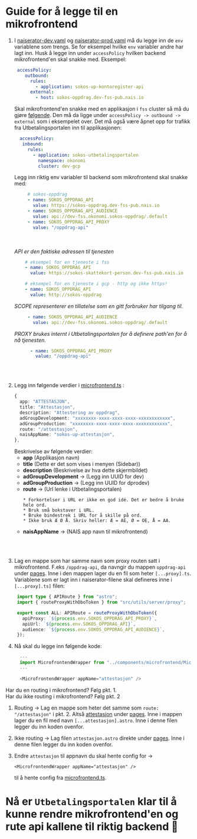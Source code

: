 # Guide for å legge til en mikrofrontend

1. I [naiserator-dev.yaml](../.nais/naiserator-dev.yaml) og [naiserator-prod.yaml](../.nais/naiserator-prod.yaml) må du legge inn de `env` variablene som trengs.
   Se for eksempel hvilke `env` variabler andre har lagt inn.
   Husk å legge inn under `accessPolicy` hvilken backend mikrofrontend'en skal snakke med.
    Eksempel:

   ```yaml
    accessPolicy:
       outbound:
         rules:
           - application: sokos-up-kontoregister-api
         external:
           - host: sokos-oppdrag.dev-fss-pub.nais.io
   ```

   Skal mikrofrontend'en snakke med en applikasjon  i `fss` cluster så må du gjøre [følgende](https://docs.nais.io/workloads/explanations/migrating-to-gcp/#how-do-i-reach-an-application-found-on-premises-from-my-application-in-gcp). Den må da ligge under `accessPolicy -> outbound -> external` som i eksempelet over.
   Det må også være åpnet opp for trafikk fra Utbetalingsportalen inn til applikasjonen:

     ```yaml
       accessPolicy:
        inbound:
          rules:
            - application: sokos-utbetalingsportalen
              namespace: okonomi
              cluster: dev-gcp
      ```

   Legg inn riktig env variabler til backend som mikrofrontend skal snakke med:

     ```yaml
          # sokos-oppdrag
          - name: SOKOS_OPPDRAG_API
            value: https://sokos-oppdrag.dev-fss-pub.nais.io
          - name: SOKOS_OPPDRAG_API_AUDIENCE
            value: api://dev-fss.okonomi.sokos-oppdrag/.default
          - name: SOKOS_OPPDRAG_API_PROXY
            value: "/oppdrag-api"
      ```

    </br></br>
      *API er den faktiske adressen til tjenesten*
      ```yaml
          # eksempel for en tjeneste i fss
          - name: SOKOS_OPPDRAG_API
            value: https://sokos-skattekort-person.dev-fss-pub.nais.io

          # eksempel for en tjeneste i gcp - http og ikke https!
          - name: SOKOS_OPPDRAG_API
            value: http://sokos-oppdrag
      ```
      *SCOPE representerer en tillatelse som en gitt forbruker har tilgang til.*
      ```yaml
           - name: SOKOS_OPPDRAG_API_AUDIENCE
             value: api://dev-fss.okonomi.sokos-oppdrag/.default
      ```
      *PROXY brukes internt i Utbetalingsportalen for å definere path'en for å nå tjenesten.*
      ```yaml
            - name: SOKOS_OPPDRAG_API_PROXY
              value: "/oppdrag-api"
      ```

<br></br>

2. Legg inn følgende verdier i [microfrontend.ts](/src/microfrontend.ts) :
    ```typescript
    {
      app: "ATTESTASJON",
      title: "Attestasjon",
      description: "Attestering av oppdrag",
      adGroupDevelopment: "xxxxxxxx-xxxx-xxxx-xxxx-xxxxxxxxxxxx",
      adGroupProduction: "xxxxxxxx-xxxx-xxxx-xxxx-xxxxxxxxxxxx",
      route: "/attestasjon",
      naisAppName: "sokos-up-attestasjon",
    },
    ```
    Beskrivelse av følgende verdier:
      - **app** (Applikasjon navn)
      - **title** (Dette er det som vises i menyen (Sidebar))
      - **description** (Beskrivelse av hva dette skjermbildet)
      - **adGroupDevelopment** -> (Legg inn UUID for dev)
      - **adGroupProduction** -> (Legg inn UUID for dprodev)
      - **route** -> (Url lenke i Utbetalingsportalen)
          ```
          * Forkortelser i URL er ikke en god idé. Det er bedre å bruke hele ord.
          * Bruk små bokstaver i URL.
          * Bruke bindestrek i URL for å skille på ord.
          * Ikke bruk Æ Ø Å. Skriv heller: Æ = AE, Ø = OE, Å = AA.
          ```
      - **naisAppName** -> (NAIS app navn til mikrofrontend)

<br></br>

3. Lag en mappe som har samme navn som proxy routen satt i mikrofrontend. F.eks `/oppdrag-api`, da navngir du mappen `oppdrag-api` under [pages](/src/pages/).
   Inne i den mappen lager du en fil som heter `[...proxy].ts`.
   Variablene som er lagt inn i naiserator-filene skal defineres inne i `[...proxy].ts]` filen:

   ```typescript
    import type { APIRoute } from "astro";
    import { routeProxyWithOboToken } from "src/utils/server/proxy";

    export const ALL: APIRoute = routeProxyWithOboToken({
      apiProxy: `${process.env.SOKOS_OPPDRAG_API_PROXY}`,
      apiUrl: `${process.env.SOKOS_OPPDRAG_API}`,
      audience: `${process.env.SOKOS_OPPDRAG_API_AUDIENCE}`,
    });
   ````

4. Nå skal du legge inn følgende kode:

    ```js
      ---
      import MicrofrontendWrapper from "../components/microfrontend/MicrofrontendWrapper.astro";
      ---

      <MicrofrontendWrapper appName="attestasjon" />
    ```

Har du en routing i mikrofrontend? Følg pkt. 1. </br>
Har du ikke routing i mikrofrontend? Følg pkt. 2 </br>

  1. Routing -> Lag en mappe som heter det samme som `route: "/attestasjon"` i pkt. 2. Altså [attestasjon](/src/pages/attestasjon/) under [pages](/src/pages/). Inne i mappen lager du en fil med navn `[...attestasjon].astro`. Inne i denne filen legger du inn koden ovenfor.
  2. Ikke routing -> Lag filen `attestasjon.astro` direkte under [pages](/src/pages/). Inne i denne filen legger du inn koden ovenfor.
  3. Endre `attestasjon` til appnavn du skal hente config for ->

      ```
      <MicrofrontendWrapper appName="attestasjon" />
      ```
      til å hente config fra [microfrontend.ts](/src/microfrontend.ts).


# Nå er `Utbetalingsportalen` klar til å kunne rendre mikrofrontend'en og rute api kallene til riktig backend 🎉